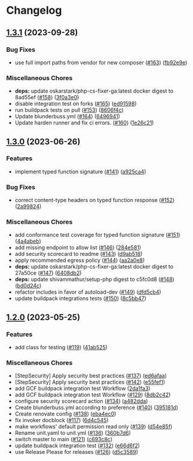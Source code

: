 # Changelog

## [1.3.1](https://github.com/GoogleCloudPlatform/functions-framework-php/compare/v1.3.0...v1.3.1) (2023-09-28)


### Bug Fixes

* use full import paths from vendor for new composer ([#163](https://github.com/GoogleCloudPlatform/functions-framework-php/issues/163)) ([fb92e9e](https://github.com/GoogleCloudPlatform/functions-framework-php/commit/fb92e9e198dbb71d9d70d7fc199e9981a6a42d26))


### Miscellaneous Chores

* **deps:** update oskarstark/php-cs-fixer-ga:latest docker digest to 8ad55ef ([#158](https://github.com/GoogleCloudPlatform/functions-framework-php/issues/158)) ([3f0a3e0](https://github.com/GoogleCloudPlatform/functions-framework-php/commit/3f0a3e0019155d34374eae5a5a8594293910b132))
* disable integration test on forks ([#165](https://github.com/GoogleCloudPlatform/functions-framework-php/issues/165)) ([ed91598](https://github.com/GoogleCloudPlatform/functions-framework-php/commit/ed9159810386612c51b416daacc77d510b550741))
* run buildpack tests on pull ([#153](https://github.com/GoogleCloudPlatform/functions-framework-php/issues/153)) ([8606f4c](https://github.com/GoogleCloudPlatform/functions-framework-php/commit/8606f4c5ca32d5108d977d476bb53265c41d68c4))
* Update blunderbuss.yml ([#164](https://github.com/GoogleCloudPlatform/functions-framework-php/issues/164)) ([6496941](https://github.com/GoogleCloudPlatform/functions-framework-php/commit/649694181b45175a91dd97d932cfdddeef83bdf4))
* Update harden runner and fix ci errors. ([#160](https://github.com/GoogleCloudPlatform/functions-framework-php/issues/160)) ([1e26c21](https://github.com/GoogleCloudPlatform/functions-framework-php/commit/1e26c21b0cf7908f50645a86b819fa8eaf5b3d1e))

## [1.3.0](https://github.com/GoogleCloudPlatform/functions-framework-php/compare/v1.2.0...v1.3.0) (2023-06-26)


### Features

* implement typed function signature ([#141](https://github.com/GoogleCloudPlatform/functions-framework-php/issues/141)) ([a925ca4](https://github.com/GoogleCloudPlatform/functions-framework-php/commit/a925ca45efce9a99ea3420a542514757107d6ef3))


### Bug Fixes

* correct content-type headers on typed function response ([#152](https://github.com/GoogleCloudPlatform/functions-framework-php/issues/152)) ([2a99824](https://github.com/GoogleCloudPlatform/functions-framework-php/commit/2a99824f547d5407bbe639753ee97249b0b2de6f))


### Miscellaneous Chores

* add conformance test coverage for typed function signature ([#151](https://github.com/GoogleCloudPlatform/functions-framework-php/issues/151)) ([4a4abeb](https://github.com/GoogleCloudPlatform/functions-framework-php/commit/4a4abebd95f1368bcef3da18087f197482907111))
* add missing endpoint to allow list ([#146](https://github.com/GoogleCloudPlatform/functions-framework-php/issues/146)) ([284e581](https://github.com/GoogleCloudPlatform/functions-framework-php/commit/284e5812f2eac0514e1d974d7f62c37b6611548d))
* add security scorecard to readme ([#143](https://github.com/GoogleCloudPlatform/functions-framework-php/issues/143)) ([d9ab518](https://github.com/GoogleCloudPlatform/functions-framework-php/commit/d9ab518fd8d86a439c2312e5d584ec5af336b485))
* apply recommended egress policy ([#144](https://github.com/GoogleCloudPlatform/functions-framework-php/issues/144)) ([aa2a0e8](https://github.com/GoogleCloudPlatform/functions-framework-php/commit/aa2a0e87484974a7e997c7b2a831dd496b2b05bd))
* **deps:** update oskarstark/php-cs-fixer-ga:latest docker digest to 27a50ce ([#147](https://github.com/GoogleCloudPlatform/functions-framework-php/issues/147)) ([6408db2](https://github.com/GoogleCloudPlatform/functions-framework-php/commit/6408db2bce395f5613d0eadb26c401e77cf816eb))
* **deps:** update shivammathur/setup-php digest to c5fc0d8 ([#148](https://github.com/GoogleCloudPlatform/functions-framework-php/issues/148)) ([bd0d24c](https://github.com/GoogleCloudPlatform/functions-framework-php/commit/bd0d24c545bb514a1d1837f033900860a74c9d5a))
* refactor includes in favor of autoload-dev ([#149](https://github.com/GoogleCloudPlatform/functions-framework-php/issues/149)) ([dfd5cb4](https://github.com/GoogleCloudPlatform/functions-framework-php/commit/dfd5cb4499ab1e9adfe3d94c10bc6daa81ca29ef))
* update buildpack integrations tests ([#150](https://github.com/GoogleCloudPlatform/functions-framework-php/issues/150)) ([8c5bb47](https://github.com/GoogleCloudPlatform/functions-framework-php/commit/8c5bb471254d9e62d81ebe6e7dbc5e0728863acf))

## [1.2.0](https://github.com/GoogleCloudPlatform/functions-framework-php/compare/v1.1.0...v1.2.0) (2023-05-25)


### Features

* add class for testing ([#119](https://github.com/GoogleCloudPlatform/functions-framework-php/issues/119)) ([41ab525](https://github.com/GoogleCloudPlatform/functions-framework-php/commit/41ab52514051df9976285fa788a7e7239dec7715))


### Miscellaneous Chores

* [StepSecurity] Apply security best practices ([#137](https://github.com/GoogleCloudPlatform/functions-framework-php/issues/137)) ([ed6afaa](https://github.com/GoogleCloudPlatform/functions-framework-php/commit/ed6afaad643862d9a0912ca2539fa4f1de0c4ecc))
* [StepSecurity] Apply security best practices ([#142](https://github.com/GoogleCloudPlatform/functions-framework-php/issues/142)) ([e55fef1](https://github.com/GoogleCloudPlatform/functions-framework-php/commit/e55fef1caf138837a2ca004bdd7498d92d311701))
* add GCF buildpack integration test Workflow ([2da1fa3](https://github.com/GoogleCloudPlatform/functions-framework-php/commit/2da1fa3ef34f632aa4179adef830972a5223b572))
* add GCF buildpack integration test Workflow ([#129](https://github.com/GoogleCloudPlatform/functions-framework-php/issues/129)) ([8db2c42](https://github.com/GoogleCloudPlatform/functions-framework-php/commit/8db2c426cd0c0e4ae32abfe62b2dbf9f73b0b013))
* configure security scorecard action ([#134](https://github.com/GoogleCloudPlatform/functions-framework-php/issues/134)) ([a482dda](https://github.com/GoogleCloudPlatform/functions-framework-php/commit/a482dda7017043ca41eefa6d4966fff8e8b08cff))
* Create blunderbuss.yml according to preference ([#140](https://github.com/GoogleCloudPlatform/functions-framework-php/issues/140)) ([395181d](https://github.com/GoogleCloudPlatform/functions-framework-php/commit/395181ded7bbd17c59112c52308848901a82f80f))
* Create renovate config ([#138](https://github.com/GoogleCloudPlatform/functions-framework-php/issues/138)) ([eba4ec0](https://github.com/GoogleCloudPlatform/functions-framework-php/commit/eba4ec09578131bfad90318b23cad364d21ab931))
* fix invoker docblock ([#117](https://github.com/GoogleCloudPlatform/functions-framework-php/issues/117)) ([6d4c545](https://github.com/GoogleCloudPlatform/functions-framework-php/commit/6d4c545183d4c2eb9d89d981904b488c377acd4a))
* make workflows' default permission read only ([#139](https://github.com/GoogleCloudPlatform/functions-framework-php/issues/139)) ([d54e85f](https://github.com/GoogleCloudPlatform/functions-framework-php/commit/d54e85f0c211c77c6de6c13c5f5dc921578b7d65))
* Rename unit.yaml to unit.yml ([#136](https://github.com/GoogleCloudPlatform/functions-framework-php/issues/136)) ([360b7d6](https://github.com/GoogleCloudPlatform/functions-framework-php/commit/360b7d6605077f2977539e9d8b3455df44847ad3))
* switch master to main ([#121](https://github.com/GoogleCloudPlatform/functions-framework-php/issues/121)) ([c693c8c](https://github.com/GoogleCloudPlatform/functions-framework-php/commit/c693c8c77166fab1fa88a8d47d3fb60768dc3c11))
* update buildpack integration test ([#132](https://github.com/GoogleCloudPlatform/functions-framework-php/issues/132)) ([e66d6f2](https://github.com/GoogleCloudPlatform/functions-framework-php/commit/e66d6f20b166f5ae9d216051aacdc7f39815568a))
* use Release Please for releases ([#126](https://github.com/GoogleCloudPlatform/functions-framework-php/issues/126)) ([d5c3589](https://github.com/GoogleCloudPlatform/functions-framework-php/commit/d5c3589012e2daeba963576eaf3748a7b4622b0f))
